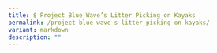 ```yaml
---
title: $ Project Blue Wave’s Litter Picking on Kayaks
permalink: /project-blue-wave-s-litter-picking-on-kayaks/
variant: markdown
description: ""
---
```

